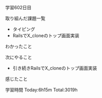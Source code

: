 学習602日目

取り組んだ課題一覧

- タイピング
- RailsでX_cloneのトップ画面実装

わかったこと

次にやること

- 引き続きRailsでX_cloneのトップ画面実装


感じたこと

学習時間 Today:6h15m Total:3019h